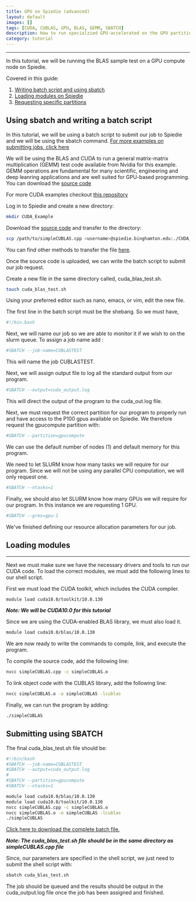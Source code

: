 ```yaml
---
title: GPU on Spiedie (advanced)
layout: default
images: []
tags: [CUDA, CUBLAS, GPU, BLAS, GEMM, SBATCH]
description: How to run specialzied GPU-accelerated on the GPU partition on Spiedie.
category: tutorial
---
```


***

In this tutorial, we will be running the BLAS sample test on a GPU compute node on Spiedie. 

Covered in this guide: 

1. [Writing batch script and using sbatch](../docs/submitting_jobs.html)
2. [Loading modules on Spiedie](../docs/spiedie_modules.html)
3. [Requesting specific partitions](../docs/spiedie_partitions.html)

## Using sbatch and writing a batch script 

In this tutorial, we will be using a batch script to submit our job to Spiedie and we will be using the sbatch command. [For more examples on submitting jobs, click here](../docs/submitting_jobs.html)

We will be using the BLAS and CUDA to run a general matrix-matrix multiplication (GEMM) test code available from Nvidia for this example. GEMM operations are fundamental for many scientific, engineering and deep leanring applications and are well suited for GPU-based programming. You can download the [source code](code/simpleCUBLAS.cpp)

For more CUDA examples checkout <a href="https://github.com/NVIDIA/cuda-samples" target="_blank"> this repository</a>

	
Log in to Spiedie and create a new directory: 

``` bash
mkdir CUDA_Example
```

Download the  [source code](code/simpleCUBLAS.cpp) and transfer to the directory: 

```bash
scp /path/to/simpleCUBLAS.cpp <username>@spiedie.binghamton.edu:./CUDA_Example
```

You can find other methods to transfer the file [here](../docs/data_transfer.html).

Once the source code is uploaded, we can write the batch script to submit our job request. 

Create a new file in the same directory called, cuda_blas_test.sh.
``` bash 
touch cuda_blas_test.sh
```
Using your preferred editor such as nano, emacs, or vim, edit the new file.

The first line in the batch script must be the shebang. So we must have, 
```bash
#!/bin.bash
```
Next, we will name our job so we are able to monitor it if we wish to on the slurm queue. To assign a job name add : 

```bash
#SBATCH --job-name=CUBLASTEST
```

This will name the job CUBLASTEST.

Next, we will assign output file to log all the standard output from our program. 

```bash
#SBATCH --output=cuda_output.log
```

This will direct the output of the program to the cuda_out.log file.

Next, we must request the correct partition for our program to properly run and have access to the P100 gpus available on Spiedie. We therefore request the gpucompute partition with:

```bash
#SBATCH --partition=gpucompute
```
We can use the default number of nodes (1) and default memory for this program.

We need to let SLURM know how many tasks we will require for our program. Since we will not be using any parallel CPU computation, we will only request one. 

``` bash
#SBATCH --ntasks=1
```
Finally, we should also let SLURM know how many GPUs we will require for our program. In this instance we are requesting 1 GPU.

``` bash
#SBATCH --gres=gpu:1
```
We've finished defining our resource allocation parameters for our job.

## Loading modules

***

Next we must make sure we have the necessary drivers and tools to run our CUDA code. To load the correct modules, we must add the following lines to our shell script.

First we must load the CUDA toolkit, which includes the CUDA compiler. 

```bash
module load cuda10.0/toolkit/10.0.130
```

***Note: We will be CUDA10.0 for this tutorial***

Since we are using the CUDA-enabled BLAS library, we must also load it.
```bash
module load cuda10.0/blas/10.0.130
```

We are now ready to write the commands to compile, link, and execute the program.


To compile the source code, add the following line:
``` bash
nvcc simpleCUBLAS.cpp -c simpleCUBLAS.o
```

To link object code with the CUBLAS library, add the following line:
```bash
nvcc simpleCUBLAS.o -o simpleCUBLAS -lcublas
```

Finally, we can run the program by adding: 
```bash
./simpleCUBLAS
```

## Submitting using SBATCH

The final cuda_blas_test.sh file should be: 

```bash
#!/bin/bash
#SBATCH --job-name=CUBLASTEST
#SBATCH --output=cuda_output.log
#
#SBATCH --partition=gpucompute
#SBATCH --ntasks=1

module load cuda10.0/blas/10.0.130
module load cuda10.0/toolkit/10.0.130
nvcc simpleCUBLAS.cpp -c simpleCUBLAS.o
nvcc simpleCUBLAS.o -o simpleCUBLAS -lcublas
./simpleCUBLAS
```

[Click here to download the complete batch file.](code/cuda_blas_test.sh)

***Note: The cuda_blas_test.sh file should be in the same directory as simpleCUBLAS.cpp file***

Since, our parameters are specified in the shell script, we just need to submit the shell script with: 

```bash
sbatch cuda_blas_test.sh 
``` 

The job should be queued and the results should be output in the cuda_output.log file once the job has been assigned and finished.
